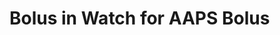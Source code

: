 <!-- this is  on github server!
docs made by D.Galloway 2019- 2021-->

# Bolus in Watch for AAPS Bolus